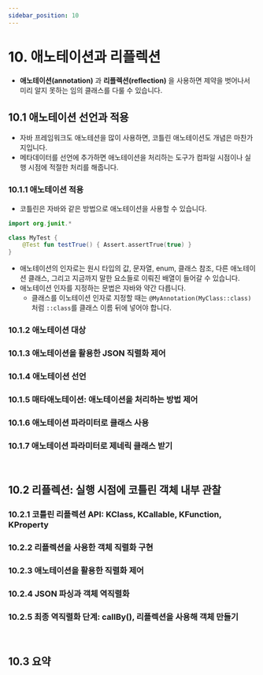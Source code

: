 ```yaml
---
sidebar_position: 10
---
```


# 10. 애노테이션과 리플렉션

- **애노테이션(annotation)** 과 **리플렉션(reflection)** 을 사용하면 제약을 벗어나서 미리 알지 못하는 임의 클래스를 다룰 수 있습니다.

## 10.1 애노테이션 선언과 적용

- 자바 프레임워크도 애노테션을 많이 사용하면, 코틀린 애노테이션도 개념은 마찬가지입니다.
- 메타데이터를 선언에 추가하면 애노테이션을 처리하는 도구가 컴파일 시점이나 실행 시점에 적절한 처리를 해줍니다.

### 10.1.1 애노테이션 적용

- 코틀린은 자바와 같은 방법으로 애노테이션을 사용할 수 있습니다.

```kt
import org.junit.*

class MyTest {
    @Test fun testTrue() { Assert.assertTrue(true) }
}
```

- 애노테이션의 인자로는 원시 타입의 값, 문자열, enum, 클래스 참조, 다른 애노테이션 클래스, 그리고 지금까지 말한 요소들로 이뤄진 배열이 들어갈 수 있습니다.
- 애노테이션 인자를 지정하는 문법은 자바와 약간 다릅니다.
  - 클래스를 이노테이션 인자로 지정할 때는 `@MyAnnotation(MyClass::class)`처럼 `::class`를 클래스 이름 뒤에 넣어야 합니다.

### 10.1.2 애노테이션 대상

### 10.1.3 애노테이션을 활용한 JSON 직렬화 제어

### 10.1.4 애노테이션 선언

### 10.1.5 매타애노테이션: 애노테이션을 처리하는 방법 제어

### 10.1.6 애노테이션 파라미터로 클래스 사용

### 10.1.7 애노테이션 파라미터로 제네릭 클래스 받기

<br/>

## 10.2 리플렉션: 실행 시점에 코틀린 객체 내부 관찰

### 10.2.1 코틀린 리플렉션 API: KClass, KCallable, KFunction, KProperty

### 10.2.2 리플렉션을 사용한 객체 직렬화 구현

### 10.2.3 애노테이션을 활용한 직렬화 제어

### 10.2.4 JSON 파싱과 객체 역직렬화

### 10.2.5 최종 역직렬화 단계: callBy(), 리플렉션을 사용해 객체 만들기

<br/>

## 10.3 요약
